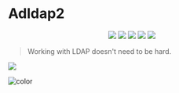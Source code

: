 <!-- _coverpage.md -->

# Adldap2

<p align="center">
    <a href="https://travis-ci.org/Adldap2/Adldap2"><img src="https://img.shields.io/travis/Adldap2/Adldap2.svg?style=flat-square"/></a>
    <a href="https://scrutinizer-ci.com/g/Adldap2/Adldap2/?branch=master"><img src="https://img.shields.io/scrutinizer/g/adLDAP2/adLDAP2/master.svg?style=flat-square"/></a>
    <a href="https://packagist.org/packages/adldap2/adldap2"><img src="https://img.shields.io/packagist/dt/adldap2/adldap2.svg?style=flat-square"/></a>
    <a href="https://packagist.org/packages/adldap2/adldap2"><img src="https://img.shields.io/packagist/v/adldap2/adldap2.svg?style=flat-square"/></a>
    <a href="https://packagist.org/packages/adldap2/adldap2"><img src="https://img.shields.io/packagist/l/adldap2/adldap2.svg?style=flat-square"/></a>
</p>

> Working with LDAP doesn't need to be hard.

<!-- background image -->

![](media/bg.svg)

<!-- background color -->

![color](#B1FFCA)